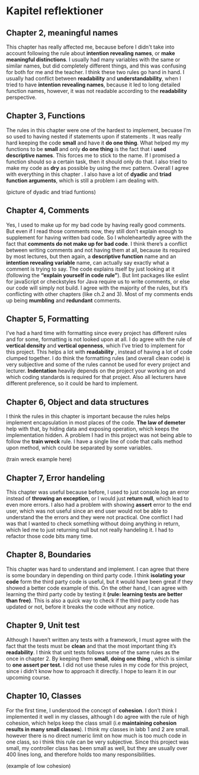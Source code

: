# Kapitel reflektioner

## Chapter 2, meaningful names
 This chapter has really affected me, because before I didn't take into account following the rule about **intention revealing names**, or **make meaningful distinctions**. I usually had many variables with the same or similar names, but did completely different things, and this was confusing for both for me and the teacher. I think these two rules go hand in hand. I usually had conflict between **readability** and **understandability**, when I tried to have **intention revealing names**, because it led to long detailed function names, however, it was not readable according to the **readability** perspective.

## Chapter 3, Functions
The rules in this chapter were one of the hardest to implement, becuase I’m so used to having nested if statements upon if statements . It was really hard keeping the code **small** and have it **do one thing**. What helped my my functions to be **small** and only **do one thing** is the fact that i **used descriptive names**. This forces me to stick to the name. If I promised a function should so a certain task, then it should only do that. I also tried to make my code as **dry** as possible by using the mvc pattern. Overall I agree with everything in this chapter . I also have a lot of **dyadic** and **triad function arguments**, which is still a problem i am dealing with.

(picture of dyadic and triad funtions)

## Chapter 4, Comments
Yes, I used to make up for my bad code by having really good comments. But even if I read those comments now, they still don’t explain enough to supplement for having written bad code. So I wholeheartedly agree with the fact that **comments do not make up for bad code**. I think there’s a conflict between writing comments and not having them at all, because its required by most lectures, but then again, a **descriptive function** name and an **intention revealing variable** name, can actually say exactly what a comment is trying to say. The code explains itself by just looking at it (following the **“explain yourself in code rule”**). But lint packages like eslint for javaScript or checkstyles for Java require us to write comments, or else our code will simply not build. I agree with the majority of the rules, but it’s conflicting with other chapters (like ch.2 and 3). Most of my comments ends up being **mumbling** and **redundant** comments.


## Chapter 5, Formatting
I’ve had a hard time with formatting since every project has different rules and for some, formatting is not looked upon at all. I do agree with the rule of **vertical density** and **vertical openness**, which I’ve tried to implement for this project. This helps a lot with **readability** , instead of having a lot of code clumped together. I do think the formatting rules (and overall clean code) is very subjective and some of the rules cannot be used for every project and lecturer. **Indentation** heavily depends on the project your working on and which coding standards is required for that project. Also all lecturers have different preference, so it could be hard to implement.

## Chapter 6, Object and data structures
I think the rules in this chapter is important because the rules helps implement encapsulation in most places of the code. **The law of demeter** help with that, by hiding data and exposing operation, which keeps the implementation hidden. A problem I had in this project was not being able to follow the **train wreck** rule. I have a single line of code that calls method upon method, which could be separated by some variables.

(train wreck example here)

## Chapter 7, Error handeling
This chapter was useful because before, I used to just console.log an error instead of **throwing an exception**, or I would just **return null**, which lead to even more errors. I also had a problem with showing **assert** error to the end user, which was not useful since an end user would not be able to understand the the errors and they were not practical. One conflict I had was that I wanted to check something without doing anything in return, which led me to just returning null but not really handeling it. I had to refactor those code bits many time.

## Chapter 8, Boundaries
This chapter was hard to understand and implement. I can agree that there is some boundary in depending on third party code. I think **isolating your code** form the third party code is useful, but it would have been great if they showed a better code example of this. On the other hand, I can agree with learning the third party code by testing it **(rule: learning tests are better than free)**. This is also a quick way to check if the third party code has updated or not, before it breaks the code without any notice.

## Chapter 9, Unit test
Although I haven’t written any tests with a framework, I  must agree with the fact that the tests must be **clean** and that the most important thing it’s **readability**. I think that unit tests follows some of the same rules as the once in chapter 2. By keeping them **small**, **doing one thing** , which is similar to **one assert per test.** I did not use these rules in my code for this project, since i didn’t know how to approach it directly. I hope to learn it in our upcoming course.

## Chapter 10, Classes

For the first time, I understood the concept of **cohesion**. I don’t think I implemented it well in my classes, although I do agree with the rule of high cohesion, which helps keep the class small (i.e **maintaining cohesion results in many small classes**). I think my classes in labb 1 and 2 are small. however there is no direct numeric limit on how much is too much code in one class, so i think this rule can be very subjective. Since this project was small, my controller class has been small as well, but they are usually over 400 lines long, and therefore holds too many responsibilities.

(example of low cohesion)